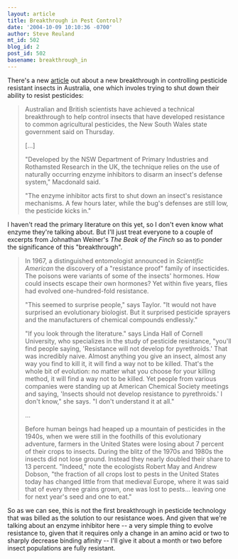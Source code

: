 ```yaml
---
layout: article
title: Breakthrough in Pest Control?
date: '2004-10-09 10:10:36 -0700'
author: Steve Reuland
mt_id: 502
blog_id: 2
post_id: 502
basename: breakthrough_in
---
```

There's a new [article](http://story.news.yahoo.com/news?tmpl=story&amp;cid=570&amp;ncid=570&amp;e=3&amp;u=/nm/20041007/sc_nm/science_australia_bugs_dc) out about a new breakthrough in controlling pesticide resistant insects in Australia, one which involes trying to shut down their ability to resist pesticides:

> Australian and British scientists have achieved a technical breakthrough to help control insects that have developed resistance to common agricultural pesticides, the New South Wales state government said on Thursday. 
> 
> \[...\]
> 
> "Developed by the NSW Department of Primary Industries and Rothamsted Research in the UK, the technique relies on the use of naturally occurring enzyme inhibitors to disarm an insect's defense system," Macdonald said. 
> 
> "The enzyme inhibitor acts first to shut down an insect's resistance mechanisms. A few hours later, while the bug's defenses are still low, the pesticide kicks in." 

I haven't read the primary literature on this yet, so I don't even know what enzyme they're talking about.  But I'll just treat everyone to a couple of excerpts from Johnathan Weiner's _The Beak of the Finch_ so as to ponder the significance of this "breakthrough".

> In 1967, a distinguished entomologist announced in _Scientific American_ the discovery of a "resistance proof" family of insecticides.  The poisons were variants of some of the insects' hormones.  How could insects escape their own hormones?  Yet within five years, flies had evolved one-hundred-fold resistance.
> 
> "This seemed to surprise people," says Taylor.  "It would not have surprised an evolutionary biologist.  But it surprised pesticide sprayers and the manufacturers of chemical compounds endlessly."
> 
> "If you look through the literature." says Linda Hall of Cornell University, who specializes in the study of pesticide resistance, "you'll find people saying, 'Resistance will not develop for pyrethroids.'  That was incredibly naive.  Almost anything you give an insect, almost any way you find to kill it, it will find a way not to be killed.  That's the whole bit of evolution: no matter what you choose for your killing method, it will find a way not to be killed.  Yet people from various companies were standing up at American Chemical Society meetings and saying, 'Insects should not develop resistance to pyrethroids.'  I don't know," she says.  "I don't understand it at all."
> 
> ...
> 
> Before human beings had heaped up a mountain of pesticides in the 1940s, when we were still in the foothills of this evolutionary adventure, farmers in the United States were losing about 7 percent of their crops to insects.  During the blitz of the 1970s and 1980s the insects did not lose ground.  Instead they nearly doubled their share to 13 percent.  "Indeed," note the ecologists Robert May and Andrew Dobson, "the fraction of all crops lost to pests in the United States today has changed little from that medieval Europe, where it was said that of every three grains grown, one was lost to pests... leaving one for next year's seed and one to eat."

So as we can see, this is not the first breakthrough in pesticide technology that was billed as the solution to our resistance woes.  And given that we're talking about an enzyme inhibitor here -- a very simple thing to evolve resistance to, given that it requires only a change in an amino acid or two to sharply decrease binding afinity -- I'll give it about a month or two before insect populations are fully resistant.
